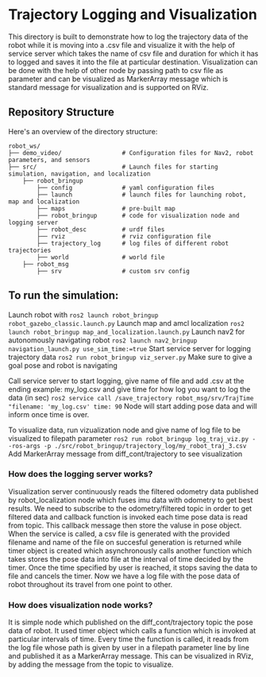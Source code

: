 # Trajectory Logging and Visualization 
This directory is built to demonstrate how to log the trajectory data of the robot while it is moving into a .csv file and visualize it with the help of service server which takes the name of csv file and duration for which it has to logged and saves it into the file at particular destination.
Visualization can be done with the help of other node by passing path to csv file as parameter and can be visualized as MarkerArray message which is standard message for visualization and is supported on RViz.

## Repository Structure
Here's an overview of the directory structure:
```
robot_ws/
├── demo_video/                 # Configuration files for Nav2, robot parameters, and sensors
├── src/                        # Launch files for starting simulation, navigation, and localization
    ├── robot_bringup
        ├── config              # yaml configuration files 
        ├── launch              # launch files for launching robot, map and localization
        ├── maps                # pre-built map
        ├── robot_bringup       # code for visualization node and logging server
        ├── robot_desc          # urdf files
        ├── rviz                # rviz configuration file
        ├── trajectory_log      # log files of different robot trajectories
        ├── world               # world file
    ├── robot_msg
        ├── srv                 # custom srv config

```

## To run the simulation:
Launch robot with 
```ros2 launch robot_bringup robot_gazebo_classic.launch.py```
Launch map and amcl localization
```ros2 launch robot_bringup map_and_localization.launch.py```
Launch nav2 for autonomously navigating robot
```ros2 launch nav2_bringup navigation_launch.py use_sim_time:=true```
Start service server for logging trajectory data
```ros2 run robot_bringup viz_server.py```
Make sure to give a goal pose and robot is navigating

Call service server to start logging, give name of file and add .csv at the ending example: my_log.csv and give time for how log you want to log the data (in sec)
```ros2 service call /save_trajectory robot_msg/srv/TrajTime "filename: 'my_log.csv' time: 90```
Node will start adding pose data and will inform once time is over.

To visualize data, run vizualization node and give name of log file to be visualized to filepath parameter
```ros2 run robot_bringup log_traj_viz.py --ros-args -p ./src/robot_bringup/trajectory_log/my_robot_traj_3.csv ```
Add MarkerArray message from diff_cont/trajectory to see visualization

### How does the logging server works?
Visualization server continuously reads the filtered odometry data published by robot_localization node which fuses imu data with odometry to get best results. We need to subscribe to the odometry/filtered topic in order to get filtered data and callback function is invoked each time pose data is read from topic. This callback message then store the valuse in pose object. 
When the service is called, a csv file is generated with the provided filename and name of the file on succesful generation is returned while timer object is created which asynchronously calls another function which takes stores the pose data into file at the interval of time decided by the timer. Once the time specified by user is reached, it stops saving the data to file and cancels the timer. Now we have a log file with the pose data of robot throughout its travel from one point to other.

### How does visualization node works?
It is simple node which published on the diff_cont/trajectory topic the pose data of robot. It used timer object which calls a function which is invoked at particular intervals of time. Every time the function is called, it reads from the log file whose path is given by user in a filepath parameter line by line and published it as a MarkerArray message. This can be visualized in RViz, by adding the message from the topic to visualize. 